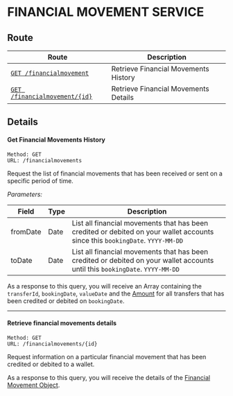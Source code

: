 # FINANCIAL MOVEMENT SERVICE #

## Route ##

| Route | Description |
|-------|-------------|
| [`GET /financialmovement`](#get-transfers-list) | Retrieve Financial Movements History |
| [`GET /financialmovement/{id}`](#get-transfer-details) | Retrieve Financial Movements Details |

## Details ##

#### <a id="get-transfers-list"></a> Get Financial Movements History ####

```
Method: GET 
URL: /financialmovements
```
Request the list of financial movements that has been received or sent on a specific period of time.

*Parameters:*

| Field | Type | Description |
|-------|------|-------------|
| fromDate | Date | List all financial movements that has been credited or debited on your wallet accounts since this `bookingDate`. `YYYY-MM-DD` |
| toDate | Date | List all financial movements that has been credited or debited on your wallet accounts until this `bookingDate`. `YYYY-MM-DD` | 

As a response to this query, you will receive an Array containing the `transferId`, `bookingDate`, `valueDate` and the [Amount](../objects/objects.md#amount_object) for all transfers that has been credited or debited on `bookingDate`.

<hr />

#### <a id="get-transfer-details"></a> Retrieve financial movements details ####

```
Method: GET 
URL: /financialmovements/{id}
```
Request information on a particular financial movement that has been credited or debited to a wallet. 

As a response to this query, you will receive the details of the [Financial Movement Object](../objects/objects.md#financial_movement_object).

